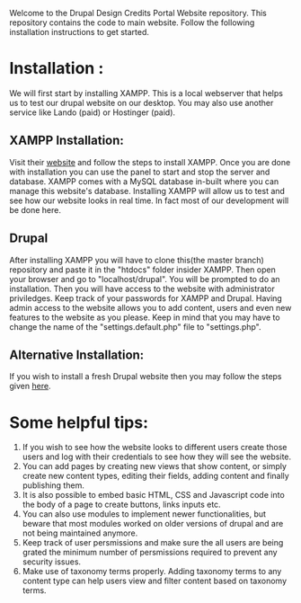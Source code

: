 Welcome to the Drupal Design Credits Portal Website repository. This repository contains the code to main website. Follow the following installation instructions to get started.
# Installation : 
We will first start by installing XAMPP. This is a local webserver that helps us to test our drupal website on our desktop. You may also use another service like Lando (paid) or Hostinger (paid). 
## XAMPP Installation:
Visit their [website](https://www.apachefriends.org/index.html) and follow the steps to install XAMPP. 
Once you are done with installation you can use the panel to start and stop the server and database. XAMPP comes with a MySQL database in-built where you can manage this website's database. Installing XAMPP will allow us to test and see how our website looks in real time. In fact most of our development will be done here.
## Drupal 
After installing XAMPP you will have to clone this(the master branch) repository and paste it in the "htdocs" folder insider XAMPP. Then open your browser and go to "localhost/drupal". You will be prompted to do an installation. Then you will have access to the website with administrator priviledges. Keep track of your passwords for XAMPP and Drupal. Having admin access to the website allows you to add content, users and even new features to the website as you please. Keep in mind that you may have to change the name of the "settings.default.php" file to "settings.php".
## Alternative Installation:
If you wish to install a fresh Drupal website then you may follow the steps given [here](https://www.drupal.org/docs/develop/local-server-setup/windows-development-environment/quick-install-drupal-with-xampp-on-windows).
# Some helpful tips:
1. If you wish to see how the website looks to different users create those users and log with their credentials to see how they will see the website.
1. You can add pages by creating new views that show content, or simply create new content types, editing their fields, adding content and finally publishing them.
1. It is also possible to embed basic HTML, CSS and Javascript code into the body of a page to create buttons, links inputs etc. 
1. You can also use modules to implement newer functionalities, but beware that most modules worked on older versions of drupal and are not being maintained anymore. 
1. Keep track of user persmissions and make sure the all users are being grated the minimum number of persmissions required to prevent any security issues.
1. Make use of taxonomy terms properly. Adding taxonomy terms to any content type can help users view and filter content based on taxonomy terms.
